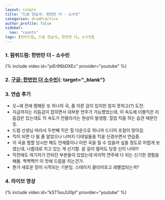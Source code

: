 ```yaml
---
layout: single
title: "드럼 연습곡: 한번만 더 - 소수빈"
categories: drumPractice
author_profile: false
sidebar:
  nav: "counts"
tags: [취미드럼, 드럼 연습곡, 한번만 더, 소수빈]
---
```


### 1. 람쥐드럼: 한번만 더 - 소수빈

{% include video id="piEr96bDXEc" provider="youtube" %}


### 2. [구글: 한번만 더 소수빈](https://www.google.com/search?q=%ED%95%9C%EB%B2%88%EB%A7%8C+%EB%8D%94+%EC%86%8C%EC%88%98%EB%B9%88&oq=%ED%95%9C%EB%B2%88%EB%A7%8C+%EB%8D%94+%EC%86%8C%EC%88%98%EB%B9%88&gs_lcrp=EgZjaHJvbWUyBggAEEUYOTIGCAEQRRg9MgYIAhBFGD0yBggDEEUYPdIBCDM4NTRqMGoxqAIAsAIA&sourceid=chrome&ie=UTF-8){: target="_blank"}

### 3. 연습 후기

- 오~래 전에 찜해둔 또 하나의 곡, 좀 이른 감이 있지만 참지 못하고(?) 도전.
- 지금까지는 리듬감이 잡히면서 대부분 연주가 가능했었는데, 이 속도에 더블킥은 리듬감은 있는데도 킥 속도가 안올라가는 현상이 발생함. 힐업 킥을 하는 습관 때문인 듯.
- 드럼 선생님 따라서 두번째 킥은 힐 다운으로 하니까 드디어 초점이 맞아감.
- 킥이 되면 다 될 줄 알았으나 나머지 디테일들을 킥을 신경쓰면서 연습중.
- 이 곡을 찜할 당시만 해도 언제쯤이나 이런 곡을 칠 수 있을까 싶을 정도로 어렵게 보였는데, 나름대로 치고 있는 게 신기함. 갈 길이 멀어도 당장 신이 나야!!!
- 직전에도 여기저기 안되던 부분들이 있었는데 마지막 연주에 다 되는 신기한 경험을 해봄. 짝짝짝!!! 이 맛에 드럼을 치는건가.
- 뭔가 새로운 장이 시작되는 기분임. 스테이지 클리어흐고 레벨업되는겨?

### 4. 라이브 영상

{% include video id="kST1soJU0pI" provider="youtube" %}